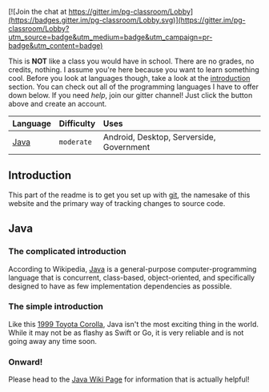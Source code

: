 [![Join the chat at https://gitter.im/pg-classroom/Lobby](https://badges.gitter.im/pg-classroom/Lobby.svg)](https://gitter.im/pg-classroom/Lobby?utm_source=badge&utm_medium=badge&utm_campaign=pr-badge&utm_content=badge)

This is **NOT** like a class you would have in school. There are no grades, no credits, nothing. I assume you're here because you want to learn something cool. Before you look at languages though, take a look at the [introduction] section. You can check out all of the programming languages I have to offer down below. If you need _help_, join our gitter channel! Just click the button above and create an account.

| Language  | Difficulty | Uses                                     |
| :-------- | :--------- | :--------------------------------------- |
| [Java]    | `moderate` | Android, Desktop, Serverside, Government |

[Java]: #Java

## Introduction
This part of the readme is to get you set up with [git], the namesake of this website and the primary way of tracking changes to source code.

## Java
### The complicated introduction
According to Wikipedia, [Java][j-w] is a general-purpose computer-programming language that is concurrent, class-based, object-oriented, and specifically designed to have as few implementation dependencies as possible. 
### The simple introduction
Like this [1999 Toyota Corolla], Java isn't the most exciting thing in the world. While it may not be as flashy as Swift or Go, it is very reliable and is not going away any time soon. 
### Onward!
Please head to the [Java Wiki Page] for information that is actually helpful!


[j-w]: https://en.wikipedia.org/wiki/Java_(programming_language)
[1999 Toyota Corolla]: https://www.craigslist.org/about/best/hou/6565526716.html
[Java Wiki Page]: https://github.com/peterpie123/classroom/wiki/Java
[introduction]: #Introduction
[git]: https://git-scm.com/
